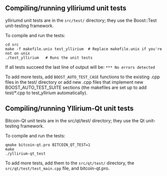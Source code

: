 Compiling/running ylliriumd unit tests
------------------------------------

ylliriumd unit tests are in the `src/test/` directory; they
use the Boost::Test unit-testing framework.

To compile and run the tests:

	cd src
	make -f makefile.unix test_yllirium  # Replace makefile.unix if you're not on unix
	./test_yllirium   # Runs the unit tests

If all tests succeed the last line of output will be:
`*** No errors detected`

To add more tests, add `BOOST_AUTO_TEST_CASE` functions to the existing
.cpp files in the test/ directory or add new .cpp files that
implement new BOOST_AUTO_TEST_SUITE sections (the makefiles are
set up to add test/*.cpp to test_yllirium automatically).


Compiling/running Yllirium-Qt unit tests
---------------------------------------

Bitcoin-Qt unit tests are in the src/qt/test/ directory; they
use the Qt unit-testing framework.

To compile and run the tests:

	qmake bitcoin-qt.pro BITCOIN_QT_TEST=1
	make
	./yllirium-qt_test

To add more tests, add them to the `src/qt/test/` directory,
the `src/qt/test/test_main.cpp` file, and bitcoin-qt.pro.
